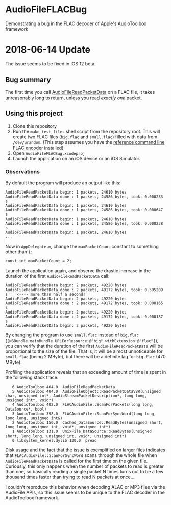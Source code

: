 # AudioFileFLACBug
Demonstrating a bug in the FLAC decoder of Apple's AudioToolbox framework

# 2018-06-14 Update

The issue seems to be fixed in iOS 12 beta.

## Bug summary

The first time you call [AudioFileReadPacketData](https://developer.apple.com/documentation/audiotoolbox/1502788-audiofilereadpacketdata?language=objc) on a FLAC file, it takes unreasonably long to return, unless you read *exactly one* packet. 

## Using this project

1. Clone this repository
2. Run the `make_test_files` shell script from the repository root. This will create two FLAC files (`big.flac` and `small.flac`) filled with data from `/dev/urandom`. (This step assumes you have the [reference command line FLAC encoder](https://xiph.org/flac/download.html) installed)
3. Open `AudioFileFLACBug.xcodeproj`
4. Launch the application on an iOS device or an iOS Simulator.

### Observations

By default the program will produce an output like this:
```
AudioFileReadPacketData begin: 1 packets, 24610 bytes
AudioFileReadPacketData done : 1 packets, 24586 bytes, took: 0.000233 s
AudioFileReadPacketData begin: 1 packets, 24610 bytes
AudioFileReadPacketData done : 1 packets, 24586 bytes, took: 0.000647 s
AudioFileReadPacketData begin: 1 packets, 24610 bytes
AudioFileReadPacketData done : 1 packets, 24586 bytes, took: 0.000238 s
AudioFileReadPacketData begin: 1 packets, 24610 bytes
...
```
Now in `AppDelegate.m`, change the `maxPacketCount` constant to something other than `1`:
```
const int maxPacketCount = 2;
```
Launch the application again, and observe the drastic increase in the duration of the first `AudioFileReadPacketData` call:
```
AudioFileReadPacketData begin: 2 packets, 49220 bytes
AudioFileReadPacketData done : 2 packets, 49172 bytes, took: 0.595209 s    <---- more than half a second!
AudioFileReadPacketData begin: 2 packets, 49220 bytes
AudioFileReadPacketData done : 2 packets, 49172 bytes, took: 0.000165 s
AudioFileReadPacketData begin: 2 packets, 49220 bytes
AudioFileReadPacketData done : 2 packets, 49172 bytes, took: 0.000187 s
AudioFileReadPacketData begin: 2 packets, 49220 bytes
```
By changing the program to use `small.flac` instead of `big.flac` (`[NSBundle.mainBundle URLForResource:@"big" withExtension:@"flac"]`), you can verify that the duration of the first `AudioFileReadPacketData` will be proportional to the size of the file. That is, it will be almost unnoticeable for `small.flac` (being 2 MByte), but there will be a definite lag for `big.flac` (470 MByte). 

Profiling the application reveals that an exceeding amount of time is spent in the following stack trace:

```
   6 AudioToolbox 404.0  AudioFileReadPacketData
   5 AudioToolbox 404.0  AudioFileObject::ReadPacketDataVBR(unsigned char, unsigned int*, AudioStreamPacketDescription*, long long, unsigned int*, void*)
   4 AudioToolbox 402.0  FLACAudioFile::ScanForPackets(long long, DataSource*, bool)
   3 AudioToolbox 398.0  FLACAudioFile::ScanForSyncWord(long long, long long, unsigned int&)
   2 AudioToolbox 150.0  Cached_DataSource::ReadBytes(unsigned short, long long, unsigned int, void*, unsigned int*)
   1 AudioToolbox 131.0  UnixFile_DataSource::ReadBytes(unsigned short, long long, unsigned int, void*, unsigned int*)
   0 libsystem_kernel.dylib 130.0  pread
```

Disk usage and the fact that the issue is exemplified on larger files indicates that `FLACAudioFile::ScanForSyncWord` scans through the whole file when `AudioFileReadPacketData` is called for the first time on the given file. Curiously, this only happens when the number of packets to read is greater than one, so basically reading a single packet N times turns out to be a few thousand times faster than trying to read N packets at once...

I couldn't reproduce this behavior when decoding ALAC or MP3 files via the AudioFile APIs, so this issue seems to be unique to the FLAC decoder in the AudioToolbox framework. 
